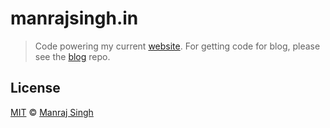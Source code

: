 # manrajsingh.in
> Code powering my current [website](https://manrajsingh.in/). For getting code for blog, please see the [blog](https://github.com/manrajgrover/blog) repo.

## License

[MIT](https://github.com/manrajgrover/manrajgrover.github.io/blob/master/LICENSE) © [Manraj Singh](https://github.com/manrajgrover)
